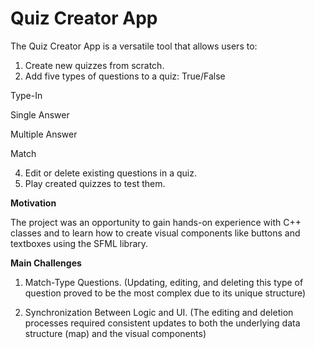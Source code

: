 Quiz Creator App
===

The Quiz Creator App is a versatile tool that allows users to:

1. Create new quizzes from scratch.
2. Add five types of questions to a quiz:
True/False

Type-In

Single Answer

Multiple Answer

Match

4. Edit or delete existing questions in a quiz.
5. Play created quizzes to test them.

**Motivation**

The project was an opportunity to gain hands-on experience with C++ classes and to learn how to create visual components like buttons and textboxes using the SFML library.

**Main Challenges**
1. Match-Type Questions. (Updating, editing, and deleting this type of question proved to be the most complex due to its unique structure)

2. Synchronization Between Logic and UI. (The editing and deletion processes required consistent updates to both the underlying data structure (map) and the visual components)
